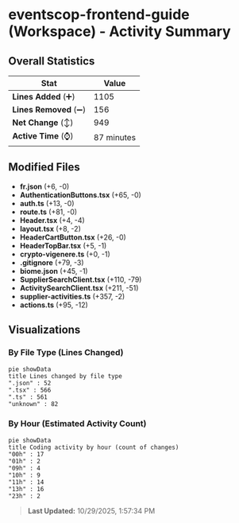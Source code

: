 # eventscop-frontend-guide (Workspace) - Activity Summary 

## Overall Statistics

| Stat                   | Value                                                             |
| ---------------------- | ----------------------------------------------------------------- |
| **Lines Added** (➕)   | 1105                                          |
| **Lines Removed** (➖) | 156                                        |
| **Net Change** (↕)    | 949                |
| **Active Time** (⌚)   | 87 minutes |


## Modified Files
- **fr.json** (+6, -0)
- **AuthenticationButtons.tsx** (+65, -0)
- **auth.ts** (+13, -0)
- **route.ts** (+81, -0)
- **Header.tsx** (+4, -4)
- **layout.tsx** (+8, -2)
- **HeaderCartButton.tsx** (+26, -0)
- **HeaderTopBar.tsx** (+5, -1)
- **crypto-vigenere.ts** (+0, -1)
- **.gitignore** (+79, -3)
- **biome.json** (+45, -1)
- **SupplierSearchClient.tsx** (+110, -79)
- **ActivitySearchClient.tsx** (+211, -51)
- **supplier-activities.ts** (+357, -2)
- **actions.ts** (+95, -12)

## Visualizations

### By File Type (Lines Changed)

```mermaid
pie showData
title Lines changed by file type
".json" : 52
".tsx" : 566
".ts" : 561
"unknown" : 82
```

### By Hour (Estimated Activity Count)

```mermaid
pie showData
title Coding activity by hour (count of changes)
"00h" : 17
"01h" : 2
"09h" : 4
"10h" : 9
"11h" : 14
"13h" : 16
"23h" : 2
```


> **Last Updated:** 10/29/2025, 1:57:34 PM
